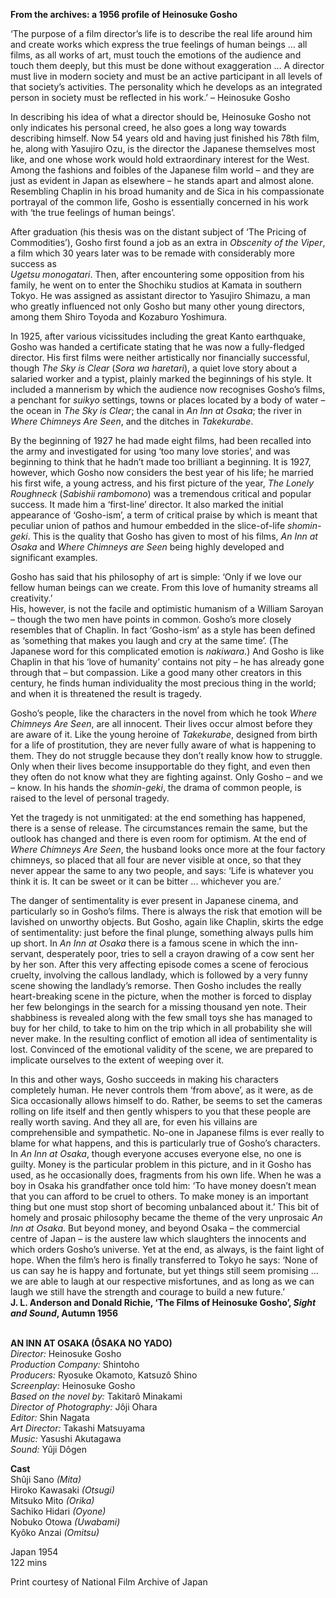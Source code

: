 

**From the archives: a 1956 profile of Heinosuke Gosho**

‘The purpose of a film director’s life is to describe the real life around him and create works which express the true feelings of human beings … all films, as all works of art, must touch the emotions of the audience and touch them deeply, but this must be done without exaggeration … A director must live in modern society and must be an active participant in all levels of that society’s activities. The personality which he develops as an integrated person in society must be reflected in his work.’ – Heinosuke Gosho

In describing his idea of what a director should be, Heinosuke Gosho not only indicates his personal creed, he also goes a long way towards describing himself. Now 54 years old and having just finished his 78th film, he, along with Yasujiro Ozu, is the director the Japanese themselves most like, and one whose work would hold extraordinary interest for the West. Among the fashions and foibles of the Japanese film world – and they are just as evident in Japan as elsewhere – he stands apart and almost alone. Resembling Chaplin in his broad humanity and de Sica in his compassionate portrayal of the common life, Gosho is essentially concerned in his work with ‘the true feelings of human beings’.

After graduation (his thesis was on the distant subject of ‘The Pricing of Commodities’), Gosho first found a job as an extra in _Obscenity of the Viper_, a film which 30 years later was to be remade with considerably more success as  
_Ugetsu monogatari_. Then, after encountering some opposition from his family, he went on to enter the Shochiku studios at Kamata in southern Tokyo. He was assigned as assistant director to Yasujiro Shimazu, a man who greatly influenced not only Gosho but many other young directors, among them Shiro Toyoda and Kozaburo Yoshimura.

In 1925, after various vicissitudes including the great Kanto earthquake, Gosho was handed a certificate stating that he was now a fully-fledged director. His first films were neither artistically nor financially successful, though _The Sky is Clear_ (_Sora wa haretari_), a quiet love story about a salaried worker and a typist, plainly marked the beginnings of his style. It included a mannerism by which the audience now recognises Gosho’s films, a penchant for _suikyo_ settings, towns or places located by a body of water – the ocean in _The Sky is Clear_; the canal in _An Inn at Osaka_; the river in _Where Chimneys Are Seen_, and the ditches in _Takekurabe_.

By the beginning of 1927 he had made eight films, had been recalled into the army and investigated for using ‘too many love stories’, and was beginning to think that he hadn’t made too brilliant a beginning. It is 1927, however, which Gosho now considers the best year of his life; he married his first wife, a young actress, and his first picture of the year, _The Lonely Roughneck_ (_Sabishii rambomono_) was a tremendous critical and popular success. It made him a ‘first-line’ director.  It also marked the initial appearance of ‘Gosho-ism’, a term of critical praise by which is meant that peculiar union of pathos and humour embedded in the  slice-of-life _shomin-geki_. This is the quality that Gosho has given to most of his films, _An Inn at Osaka_ and _Where Chimneys are Seen_ being highly developed and significant examples.

Gosho has said that his philosophy of art is simple: ‘Only if we love our fellow human beings can we create. From this love of humanity streams all creativity.’  
His, however, is not the facile and optimistic humanism of a William Saroyan – though the two men have points in common. Gosho’s more closely resembles that of Chaplin. In fact ‘Gosho-ism’ as a style has been defined as ‘something that makes you laugh and cry at the same time’. (The Japanese word for this complicated emotion is _nakiwara_.) And Gosho is like Chaplin in that his ‘love of humanity’ contains not pity – he has already gone through that – but compassion. Like a good many other creators in this century, he finds human individuality the most precious thing in the world; and when it is threatened the result is tragedy.

Gosho’s people, like the characters in the novel from which he took _Where Chimneys Are Seen_, are all innocent. Their lives occur almost before they are aware of it. Like the young heroine of _Takekurabe_, designed from birth for a life of prostitution, they are never fully aware of what is happening to them. They do not struggle because they don’t really know how to struggle. Only when their lives become insupportable do they fight, and even then they often do not know what they are fighting against. Only Gosho – and we – know. In his hands the _shomin-geki_, the drama of common people, is raised to the level of personal tragedy.

Yet the tragedy is not unmitigated: at the end something has happened, there is a sense of release. The circumstances remain the same, but the outlook has changed and there is even room for optimism. At the end of _Where Chimneys Are Seen_, the husband looks once more at the four factory chimneys, so placed that all four are never visible at once, so that they never appear the same to any two people, and says: ‘Life is whatever you think it is. It can be sweet or it can be bitter ... whichever you are.’

The danger of sentimentality is ever present in Japanese cinema, and particularly so in Gosho’s films. There is always the risk that emotion will be lavished on unworthy objects. But Gosho, again like Chaplin, skirts the edge of sentimentality: just before the final plunge, something always pulls him up short. In _An Inn at Osaka_ there is a famous scene in which the inn-servant, desperately poor, tries to sell a crayon drawing of a cow sent her by her son. After this very affecting episode comes a scene of ferocious cruelty, involving the callous landlady, which is followed by a very funny scene showing the landlady’s remorse. Then Gosho includes the really heart-breaking scene in the picture, when the mother is forced to display her few belongings in the search for a missing thousand yen note. Their shabbiness is revealed along with the few small toys she has managed to buy for her child, to take to him on the trip which in all probability she will never make. In the resulting conflict of emotion all idea of sentimentality is lost. Convinced of the emotional validity of the scene, we are prepared to implicate ourselves to the extent of weeping over it.

In this and other ways, Gosho succeeds in making his characters completely human. He never controls them ‘from above’, as it were, as de Sica occasionally allows himself to do. Rather, be seems to set the cameras rolling on life itself and then gently whispers to you that these people are really worth saving. And they all are, for even his villains are comprehensible and sympathetic. No-one in Japanese films is ever really to blame for what happens, and this is particularly true of Gosho’s characters. In _An Inn at Osaka_, though everyone accuses everyone else, no one is guilty. Money is the particular problem in this picture, and in it Gosho has used, as he occasionally does, fragments from his own life. When he was a boy in Osaka his grandfather once told him: ‘To have money doesn’t mean that you can afford to be cruel to others. To make money is an important thing but one must stop short of becoming unbalanced about it.’ This bit of homely and prosaic philosophy became the theme of the very unprosaic _An Inn at Osaka_. But beyond money, and beyond Osaka – the commercial centre of Japan – is the austere law which slaughters the innocents and which orders Gosho’s universe. Yet at the end, as always, is the faint light of hope. When the film’s hero is finally transferred to Tokyo he says: ‘None of us can say he is happy and fortunate, but yet things still seem promising ... we are able to laugh at our respective misfortunes, and as long as we can laugh we still have the strength and courage to build a new future.’  
**J. L. Anderson and Donald Richie, ‘The Films of Heinosuke Gosho’,  _Sight and Sound_, Autumn 1956**
<br><br>

**AN INN AT OSAKA (ÔSAKA NO YADO)**<br>
_Director:_ Heinosuke Gosho<br>
_Production Company:_ Shintoho<br>
_Producers:_ Ryosuke Okamoto, Katsuzô Shino<br>
_Screenplay:_ Heinosuke Gosho<br>
_Based on the novel by:_ Takitarô Minakami<br>
_Director of Photography:_ Jôji Ohara<br>
_Editor:_ Shin Nagata<br>
_Art Director:_ Takashi Matsuyama<br>
_Music:_ Yasushi Akutagawa<br>
_Sound:_ Yûji Dôgen<br>

**Cast**<br>
Shûji Sano _(Mita)_<br>
Hiroko Kawasaki _(Otsugi)_<br>
Mitsuko Mito _(Orika)_<br>
Sachiko Hidari _(Oyone)_<br>
Nobuko Otowa _(Uwabami)_<br>
Kyôko Anzai _(Omitsu)_<br>

Japan 1954<br>
122 mins

Print courtesy of National Film Archive of Japan
<br><br>
<!--stackedit_data:
eyJoaXN0b3J5IjpbMTY1MDQzMDYxMF19
-->